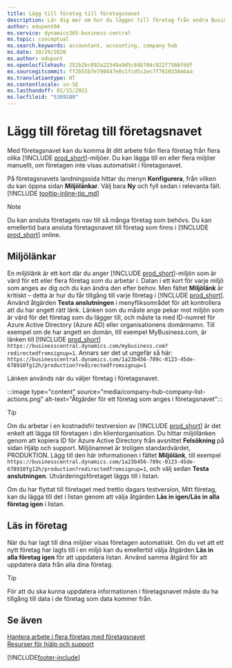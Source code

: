 ```yaml
---
title: Lägg till företag till företagsnavet
description: Lär dig mer om hur du lägger till företag från andra Business Central-miljöer till företagsnavet så att du kan hantera arbete i olika miljöer.
author: edupont04
ms.service: dynamics365-business-central
ms.topic: conceptual
ms.search.keywords: accountant, accounting, company hub
ms.date: 10/29/2020
ms.author: edupont
ms.openlocfilehash: 252b2bc892a22349a9d5c84b704c922f7586fddf
ms.sourcegitcommit: ff2b55b7e790447e0c1fcd5c2ec7f7610338ebaa
ms.translationtype: HT
ms.contentlocale: sv-SE
ms.lasthandoff: 02/15/2021
ms.locfileid: "5389180"
---
```

# <a name="add-companies-to-your-company-hub"></a>Lägg till företag till företagsnavet

Med företagsnavet kan du komma åt ditt arbete från flera företag från flera olika [!INCLUDE [prod_short](includes/prod_short.md)]-miljöer. Du kan lägga till en eller flera miljöer manuellt, om företagen inte visas automatiskt i företagsnavet.  

På företagsnavets landningssida hittar du menyn **Konfigurera**, från vilken du kan öppna sidan **Miljölänkar**. Välj bara **Ny** och fyll sedan i relevanta fält. [!INCLUDE [tooltip-inline-tip_md](includes/tooltip-inline-tip_md.md)]  

> [!NOTE]
> Du kan ansluta företagets nav till så många företag som behövs. Du kan emellertid bara ansluta företagsnavet till företag som finns i [!INCLUDE [prod_short](includes/prod_short.md)] online.

## <a name="environment-links"></a>Miljölänkar

En miljölänk är ett kort där du anger [!INCLUDE [prod_short](includes/prod_short.md)]-miljön som är värd för ett eller flera företag som du arbetar i. Datan i ett kort för varje miljö som anges av dig och du kan ändra den efter behov. Men fältet **Miljölänk** är kritiskt – detta är hur du får tillgång till varje företag i [!INCLUDE [prod_short](includes/prod_short.md)]. Använd åtgärden **Testa anslutningen** i menyfliksområdet för att kontrollera att du har angett rätt länk. Länken som du måste ange pekar mot miljön som är värd för det företag som du lägger till, och måste ta med ID-numret för Azure Active Directory (Azure AD) eller organisationens domännamn. Till exempel om de har angett en domän, till exempel MyBusiness.com, är länken till [!INCLUDE [prod_short](includes/prod_short.md)] ```https://businesscentral.dynamics.com/mybusiness.com?redirectedfromsignup=1```. Annars ser det ut ungefär så här: ```https://businesscentral.dynamics.com/1a23b456-789c-0123-45de-678910fg12h/production?redirectedfromsignup=1```  

Länken används när du väljer företag i företagsnavet.  

:::image type="content" source="media/company-hub-company-list-actions.png" alt-text="Åtgärder för ett företag som anges i företagsnavet":::

> [!TIP]
> Om du arbetar i en kostnadsfri testversion av [!INCLUDE [prod_short](includes/prod_short.md)] är det enkelt att lägga till företagen i din klientorganisation. Du hittar miljölänken genom att kopiera ID för Azure Active Directory från avsnittet **Felsökning** på sidan Hjälp och support. Miljönamnet är troligen standardvärdet, PRODUKTION. Lägg till den här informationen i fältet **Miljölänk**, till exempel ```https://businesscentral.dynamics.com/1a23b456-789c-0123-45de-678910fg12h/production?redirectedfromsignup=1```, och välj sedan **Testa anslutningen**. Utvärderingsföretaget läggs till i listan.
>
> Om du har flyttat till företaget med trettio dagars testversion, Mitt företag, kan du lägga till det i listan genom att välja åtgärden **Läs in igen/Läs in alla företag igen** i listan.

## <a name="load-companies"></a>Läs in företag

När du har lagt till dina miljöer visas företagen automatiskt. Om du vet att ett nytt företag har lagts till i en miljö kan du emellertid välja åtgärden **Läs in alla företag igen** för att uppdatera listan. Använd samma åtgärd för att uppdatera data från alla dina företag.  

> [!TIP]
> För att du ska kunna uppdatera informationen i företagsnavet måste du ha tillgång till data i de företag som data kommer från.

## <a name="see-also"></a>Se även

[Hantera arbete i flera företag med företagsnavet](company-hub.md)  
[Resurser för hjälp och support](product-help-and-support.md)  


[!INCLUDE[footer-include](includes/footer-banner.md)]